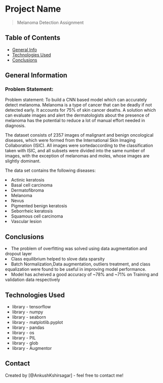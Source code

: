 # Project Name
> Melanoma Detection Assignment


## Table of Contents
* [General Info](#general-information)
* [Technologies Used](#technologies-used)
* [Conclusions](#conclusions)

<!-- You can include any other section that is pertinent to your problem -->

## General Information
### Problem Statement:

Problem statement: To build a CNN based model which can accurately detect melanoma. Melanoma is a type of cancer that can be deadly if not detected early. It accounts for 75% of skin cancer deaths. A solution which can evaluate images and alert the dermatologists about the presence of melanoma has the potential to reduce a lot of manual effort needed in diagnosis.

The dataset consists of 2357 images of malignant and benign oncological diseases, which were formed from the International Skin Imaging Collaboration (ISIC). All images were sortedaccording to the classification taken with ISIC, and all subsets were divided into the same number of images, with the exception of melanomas and moles, whose images are slightly dominant.


The data set contains the following diseases:

<li> Actinic keratosis
<li> Basal cell carcinoma
<li> Dermatofibroma
<li> Melanoma
<li> Nevus
<li> Pigmented benign keratosis
<li> Seborrheic keratosis
<li> Squamous cell carcinoma
<li> Vascular lesion 


<!-- You don't have to answer all the questions - just the ones relevant to your project. -->

## Conclusions

<li> The problem of overfitting was solved using data augmentation and dropout layer
<li> Class equilibrium helped to slove data sparsity
<li> Batch Normalization,Data augmentation, outliers treatment, and class equalization were found to be useful in improving model performance.
<li> Model has acheived a good accuracy of ~78% and ~71% on Training and validation data respectively  

<!-- You don't have to answer all the questions - just the ones relevant to your project. -->


## Technologies Used
- library - tensorflow
- library - numpy
- library - seaborn
- library - matplotlib.pyplot
- library - pandas
- library - os
- library - PIL 
- library - glob 
- library - Augmentor  

<!-- As the libraries versions keep on changing, it is recommended to mention the version of library used in this project -->


## Contact
Created by [@AnkushKshirsagar] - feel free to contact me!


<!-- Optional -->
<!-- ## License -->
<!-- This project is open source and available under the [... License](). -->

<!-- You don't have to include all sections - just the one's relevant to your project -->